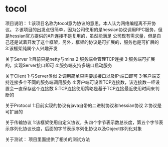 # tocol
项目说明：
1:该项目名称为tocol意为协议的意思，本人认为网络编程离不开协议。
2:该项目的出发点很简单，因为公司使用的是hessian协议调用RPC服务，但是hessian官方提供的API连接不是复用的，虽然能满足
公司现有需求量，但是自己还是试着开发了这个框架，另外，框架的协议是可扩展的，服务也是可扩展的
3:该框架纯属个人兴趣开发

关于Server
1:目前只是netty与mina
2:服务端会管理TCP连接
3:服务端可扩展的，实现Server接口即可
4:服务端支持多端口启动服务

关于Client
1:与Server类似
2:调用简单只需要加接口以及IP:端口即可
3:客户端支持连接多个不同的服务端调用服务
4:客户端可设置TCP连接数，该连接数一经设置会一直保存这个连接数
5:TCP连接使用策略是基于TCP连接最近使用时间来判断的

关于Protocol
1:目前实现的协议有java自带的二进制协议和hessian协议
2:协议是可扩展的

关于传输协议
1:该框架使用自定义协议，头四个字节表示数总长度，第五个字节表示序列化协议长度，后面的字节表示序列化协议以及Object序列化对象

关于测试：
项目里面提供了相关的测试方法


